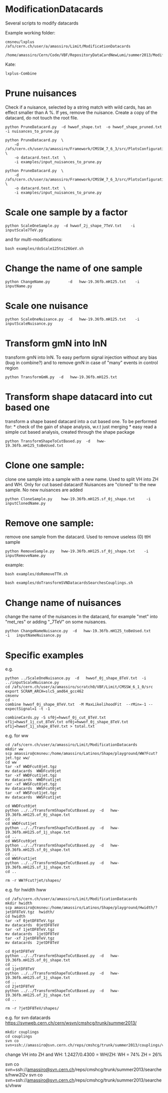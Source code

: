 ModificationDatacards
=====================

Several scripts to modify datacards

Example working folder:

    cmsneu/lxplus
    /afs/cern.ch/user/a/amassiro/Limit/ModificationDatacards

    /home/amassiro/Cern/Code/VBF/RepositoryDataCardNewLumi/summer2013/ModificationDatacards

Kate:

    lxplus-Combine
    
    
# Prune nuisances

Check if a nuisance, selected by a string match with wild cards, has an effect smaller than A %.
If yes, remove the nuisance.
Create a copy of the datacard, do not touch the root file.

    python PruneDatacard.py  -d hwwof_shape.txt  -o hwwof_shape_pruned.txt  -i nuisances_to_prune.py
    
    python PruneDatacard.py  \
        -d /afs/cern.ch/user/a/amassiro/Framework/CMSSW_7_6_3/src/PlotsConfigurations/Configurations/ggHTest/datacards/hww2l2v_13TeV_em_0j/mllVSmth/datacard.txt  \
        -o datacard.test.txt  \
        -i examples/input_nuisances_to_prune.py    
    
    python PruneDatacard.py  \
        -d /afs/cern.ch/user/a/amassiro/Framework/CMSSW_7_6_3/src/PlotsConfigurations/Configurations/ggHTest/datacards/hww2l2v_13TeV_me_1j/mllVSmth/datacard.txt  \
        -o datacard.test.txt  \
        -i examples/input_nuisances_to_prune.py    
    
    
    
    
# Scale one sample by a factor

    python ScaleOneSample.py  -d hwwof_2j_shape_7TeV.txt    -i inputScale7TeV.py

and for multi-modifications:

    bash examples/doScale125to126GeV.sh


# Change the name of one sample

    python ChangeName.py        -d   hww-19.36fb.mH125.txt    -i   inputName.py


# Scale one nuisance

    python ScaleOneNuisance.py  -d   hww-19.36fb.mH125.txt    -i   inputScaleNuisance.py

# Transform gmN into lnN

  transform gmN into lnN.
  To easy perform signal injection without any bias (bug in combine?) and to remove gmN in case of "many" events in control region

    python TransformGmN.py  -d   hww-19.36fb.mH125.txt


# Transform shape datacard into cut based one

  transform a shape based datacard into a cut based one.
  To be performed for:
    * check of the gain of shape analysis, w.r.t just merging
    * easy read a simple cut based analysis, created through the shape package

    python TransformShapeToCutBased.py  -d   hww-19.36fb.mH125_toBeUsed.txt


# Clone one sample:
  clone one sample into a sample with a new name. Used to split VH into ZH and WH.
  Only for cut based datacard!
  Nuisances are "cloned" to the new sample.
  No new nuisances are added

    python CloneSample.py    hww-19.36fb.mH125.sf_0j_shape.txt     -i   inputClonedName.py


# Remove one sample:
  remove one sample from the datacard. Used to remove useless (0) ttH sample

    python RemoveSample.py   hww-19.36fb.mH125.sf_0j_shape.txt    -i   inputRemoveName.py

 example:

    bash examples/doRemoveTTH.sh

    bash examples/doTransformSVNDatacardsSearchesCouplings.sh



# Change name of nuisances

  change the name of the nuisances in the datacard,
  for example "met" into "met_res" or adding "_7TeV" on some nuisances.

    python ChangeNameNuisance.py  -d   hww-19.36fb.mH125_toBeUsed.txt      -i   inputNameNuisance.py



# Specific examples



e.g.

    python ../ScaleOneNuisance.py  -d   hwwof_0j_shape_8TeV.txt  -i   ../inputScaleNuisance.py
    cd /afs/cern.ch/user/a/amassiro/scratch0/VBF/Limit/CMSSW_6_1_0/src
    export SCRAM_ARCH=slc5_amd64_gcc462
    cmsenv
    cd -
    combine hwwof_0j_shape_8TeV.txt  -M MaxLikelihoodFit  --rMin=-1 --expectSignal=1 -t -1

    combineCards.py -S sf0j=hwwsf_0j_cut_8TeV.txt sf1j=hwwsf_1j_cut_8TeV.txt of0j=hwwof_0j_shape_8TeV.txt of1j=hwwof_1j_shape_8TeV.txt > total.txt


e.g. for ww


    cd /afs/cern.ch/user/a/amassiro/Limit/ModificationDatacards
    mkdir ww
    scp amassiro@cmsneu:/home/amassiro/Latinos/Shape/playground/WW?Fcut?jet.tgz ww/
    cd ww
    tar -xf WWDFcut0jet.tgz
    mv datacards  WWDFcut0jet
    tar -xf WWDFcut1jet.tgz
    mv datacards  WWDFcut1jet
    tar -xf WWSFcut0jet.tgz
    mv datacards  WWSFcut0jet
    tar -xf WWSFcut1jet.tgz
    mv datacards  WWSFcut1jet

    cd WWDFcut0jet
    python ../../TransformShapeToCutBased.py  -d   hww-19.36fb.mH125.of_0j_shape.txt
    cd ..
    cd WWDFcut1jet
    python ../../TransformShapeToCutBased.py  -d   hww-19.36fb.mH125.of_1j_shape.txt
    cd ..
    cd WWSFcut0jet
    python ../../TransformShapeToCutBased.py  -d   hww-19.36fb.mH125.sf_0j_shape.txt
    cd ..
    cd WWSFcut1jet
    python ../../TransformShapeToCutBased.py  -d   hww-19.36fb.mH125.sf_1j_shape.txt
    cd ..

    rm -r WW?Fcut?jet/shapes/



e.g. for hwidth hww


    cd /afs/cern.ch/user/a/amassiro/Limit/ModificationDatacards
    mkdir hwidth
    scp amassiro@cmsneu:/home/amassiro/Latinos/Shape/playground/Hwidth/?jetDF8TeV.tgz  hwidth/
    cd hwidth
    tar -xf 0jetDF8TeV.tgz
    mv datacards  0jetDF8TeV
    tar -xf 1jetDF8TeV.tgz
    mv datacards  1jetDF8TeV
    tar -xf 2jetDF8TeV.tgz
    mv datacards  2jetDF8TeV

    cd 0jetDF8TeV
    python ../../TransformShapeToCutBased.py  -d   hww-19.36fb.mH125.of_0j_shape.txt
    cd ..
    cd 1jetDF8TeV
    python ../../TransformShapeToCutBased.py  -d   hww-19.36fb.mH125.of_1j_shape.txt
    cd ..
    cd 2jetDF8TeV
    python ../../TransformShapeToCutBased.py  -d   hww-19.36fb.mH125.of_2j_shape.txt
    cd ..

    rm -r ?jetDF8TeV/shapes/




e.g. for svn datacards https://svnweb.cern.ch/cern/wsvn/cmshcg/trunk/summer2013/

    mkdir couplings
    cd couplings
    svn co  svn+ssh://amassiro@svn.cern.ch/reps/cmshcg/trunk/summer2013/couplings/vhww

change VH into ZH and WH: 1.2427/0.4300 = WH/ZH:
  WH = 74%
  ZH = 26%



   svn co  svn+ssh://amassiro@svn.cern.ch/reps/cmshcg/trunk/summer2013/searches/hww2l2v
   svn co  svn+ssh://amassiro@svn.cern.ch/reps/cmshcg/trunk/summer2013/searches/vhww









